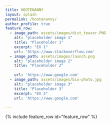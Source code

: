 ```yaml
---
title: HOOTENANNY
layout: splash
permalink: /hootenanny/
author_profile: true
feature_row:
  - image_path: assets/images/dist_teaser.PNG
    alt: "placeholder image 1"
    title: "Placeholder 1"
    excerpt: "EX 1"
    url: 'https://www.stackoverflow.com'
  - image_path: assets/images/launch.png
    alt: "placeholder image 2"
    title: "Placeholder 2"
   
    url: 'https://www.google.com'
  - image_path: assets/images/bio-photo.jpg
    alt: "placeholder image 3"
    title: "Placeholder 3"
    excerpt: "EX 3"
    url: 'https://www.google.com'

---
```

{% include feature_row id="feature_row" %}
